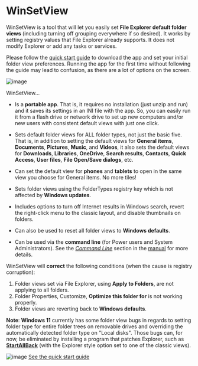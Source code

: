 # WinSetView

WinSetView is a tool that will let you easily set **File Explorer default folder views** (including turning off grouping everywhere if so desired). It works by setting registry values that File Explorer already supports. It does not modify Explorer or add any tasks or services.

Please follow the [quick start guide](./README.md) to download the app and set your initial folder view preferences. Running the app for the first time without following the guide may lead to confusion, as there are a lot of options on the screen.

![image](https://user-images.githubusercontent.com/79026235/225511261-a05a6996-bacc-4015-b6ad-f5b15c6d3758.png)

WinSetView...

* Is a **portable app**. That is, it requires no installation (just unzip and run) and it saves its settings in an INI file with the app. So, you can easily run it from a flash drive or network drive to set up new computers and/or new users with consistent default views with just one click.

* Sets default folder views for ALL folder types, not just the basic five. That is, in addition to setting the default views for **General items**, **Documents**, **Pictures**, **Music**, and **Videos**, it also sets the default views for **Downloads**, **Libraries**, **OneDrive**, **Search results**, **Contacts**, **Quick Access**, **User files**, **File Open/Save dialogs**, etc.

* Can set the default view for **phones** and **tablets** to open in the same view you choose for General items. No more tiles!

* Sets folder views using the FolderTypes registry key which is not affected by **Windows updates**.

* Includes options to turn off Internet results in Windows search, revert the right-click menu to the classic layout, and disable thumbnails on folders.

* Can also be used to reset all folder views to **Windows defaults**.

* Can be used via the **command line** (for Power users and System Administrators). See the [*Command Line*](./Manual.md#command-line-operation) section in the [manual](./Manual.md) for more details.

WinSetView will **correct** the following conditions (when the cause is registry corruption):

1. Folder views set via File Explorer, using **Apply to Folders**, are not applying to all folders.
2. Folder Properties, Customize, **Optimize this folder for** is not working properly.
3. Folder views are reverting back to **Windows defaults**.

**Note**: **Windows 11** currently has some folder view bugs in regards to setting folder type for entire folder trees on removable drives and overriding the automatically detected folder type on "Local disks". Those bugs can, for now, be eliminated by installing a program that patches Explorer, such as **[StartAllBack](https://www.startallback.com)** (with the Explorer style option set to one of the classic views).

![image](https://user-images.githubusercontent.com/79026235/152913587-d294de81-c8ca-428d-b351-09a564854eff.png)
[See the quick start guide](./README.md)
